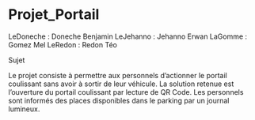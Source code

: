 # Projet_Portail


LeDoneche : Doneche Benjamin
LeJehanno : Jehanno Erwan
LaGomme   : Gomez Mel 
LeRedon   : Redon Téo


Sujet

Le projet consiste à permettre aux personnels d’actionner le portail coulissant sans avoir à sortir de leur véhicule. La solution retenue est l’ouverture du portail coulissant par lecture de QR Code. Les personnels sont informés des places disponibles dans le parking par un journal lumineux.
